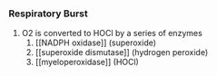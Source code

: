 ### Respiratory Burst
1. O2 is converted to HOCl by a series of enzymes
	1. [[NADPH oxidase]] (superoxide)
	2. [[superoxide dismutase]] (hydrogen peroxide)
	3. [[myeloperoxidase]] (HOCl)